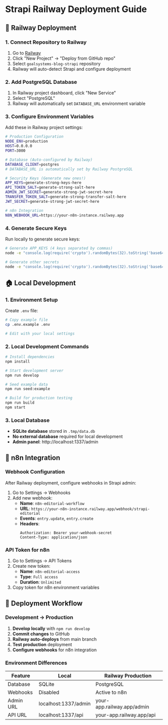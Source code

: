 # Strapi Railway Deployment Guide

## 🚀 Railway Deployment

### **1. Connect Repository to Railway**
1. Go to [Railway](https://railway.app/)
2. Click "New Project" → "Deploy from GitHub repo"
3. Select `goalsystems-blog-strapi` repository
4. Railway will auto-detect Strapi and configure deployment

### **2. Add PostgreSQL Database**
1. In Railway project dashboard, click "New Service"
2. Select "PostgreSQL"
3. Railway will automatically set `DATABASE_URL` environment variable

### **3. Configure Environment Variables**
Add these in Railway project settings:

```bash
# Production Configuration
NODE_ENV=production
HOST=0.0.0.0
PORT=3000

# Database (Auto-configured by Railway)
DATABASE_CLIENT=postgres
# DATABASE_URL is automatically set by Railway PostgreSQL

# Security Keys (Generate new ones!)
APP_KEYS=generate-strong-keys-here
API_TOKEN_SALT=generate-strong-salt-here
ADMIN_JWT_SECRET=generate-strong-jwt-secret-here
TRANSFER_TOKEN_SALT=generate-strong-transfer-salt-here
JWT_SECRET=generate-strong-jwt-secret-here

# n8n Integration
N8N_WEBHOOK_URL=https://your-n8n-instance.railway.app
```

### **4. Generate Secure Keys**
Run locally to generate secure keys:
```bash
# Generate APP_KEYS (4 keys separated by commas)
node -e "console.log(require('crypto').randomBytes(32).toString('base64'))"

# Generate other secrets
node -e "console.log(require('crypto').randomBytes(32).toString('base64'))"
```

## 🏠 Local Development

### **1. Environment Setup**
Create `.env` file:
```bash
# Copy example file
cp .env.example .env

# Edit with your local settings
```

### **2. Local Development Commands**
```bash
# Install dependencies
npm install

# Start development server
npm run develop

# Seed example data
npm run seed:example

# Build for production testing
npm run build
npm start
```

### **3. Local Database**
- **SQLite database** stored in `.tmp/data.db`
- **No external database** required for local development
- **Admin panel**: http://localhost:1337/admin

## 🔗 n8n Integration

### **Webhook Configuration**
After Railway deployment, configure webhooks in Strapi admin:

1. Go to Settings → Webhooks
2. Add new webhook:
   - **Name**: `n8n-editorial-workflow`
   - **URL**: `https://your-n8n-instance.railway.app/webhook/strapi-editorial`
   - **Events**: `entry.update`, `entry.create`
   - **Headers**: 
     ```
     Authorization: Bearer your-webhook-secret
     Content-Type: application/json
     ```

### **API Token for n8n**
1. Go to Settings → API Tokens
2. Create new token:
   - **Name**: `n8n-editorial-access`
   - **Type**: `Full access`
   - **Duration**: `Unlimited`
3. Copy token for n8n environment variables

## 🚀 Deployment Workflow

### **Development → Production**
1. **Develop locally** with `npm run develop`
2. **Commit changes** to GitHub
3. **Railway auto-deploys** from main branch
4. **Test production** deployment
5. **Configure webhooks** for n8n integration

### **Environment Differences**
| Feature | Local | Railway Production |
|---------|--------|-------------------|
| Database | SQLite | PostgreSQL |
| Webhooks | Disabled | Active to n8n |
| Admin URL | localhost:1337/admin | your-app.railway.app/admin |
| API URL | localhost:1337/api | your-app.railway.app/api | 